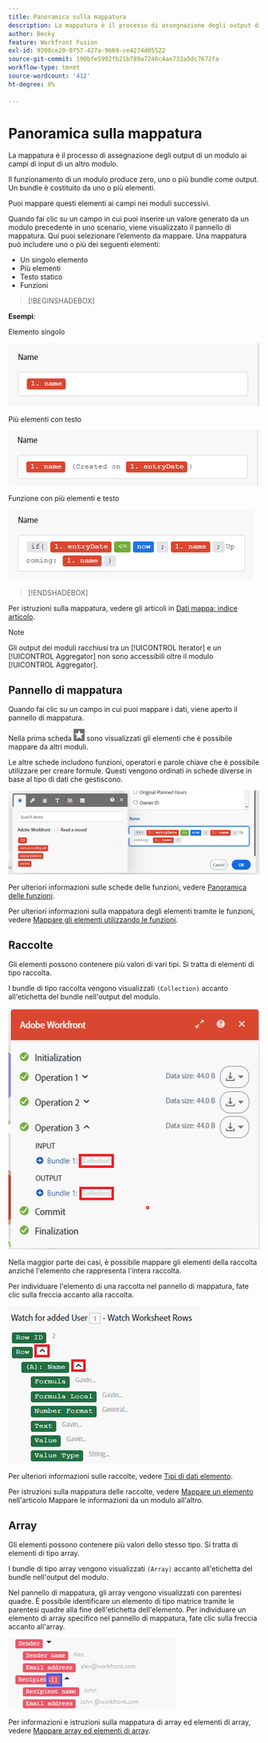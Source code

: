 ```yaml
---
title: Panoramica sulla mappatura
description: La mappatura è il processo di assegnazione degli output di un modulo, strutturati in elementi, ai campi di input di un altro modulo.
author: Becky
feature: Workfront Fusion
exl-id: 9208ce20-0757-427a-9669-ce4274d05522
source-git-commit: 190bfe5992fb21b789a7246c4ae732a5dc7672fa
workflow-type: tm+mt
source-wordcount: '412'
ht-degree: 0%

---
```


# Panoramica sulla mappatura

La mappatura è il processo di assegnazione degli output di un modulo ai campi di input di un altro modulo.

Il funzionamento di un modulo produce zero, uno o più bundle come output. Un bundle è costituito da uno o più elementi.

Puoi mappare questi elementi ai campi nei moduli successivi.

Quando fai clic su un campo in cui puoi inserire un valore generato da un modulo precedente in uno scenario, viene visualizzato il pannello di mappatura. Qui puoi selezionare l’elemento da mappare. Una mappatura può includere uno o più dei seguenti elementi:

* Un singolo elemento
* Più elementi
* Testo statico
* Funzioni

>[!BEGINSHADEBOX]

**Esempi**:

Elemento singolo

![](assets/map-single.png)

Più elementi con testo

![](assets/map-multiple-with-text.png)

Funzione con più elementi e testo

![](assets/map-formula-with-text.png)


>[!ENDSHADEBOX]


Per istruzioni sulla mappatura, vedere gli articoli in [Dati mappa: indice articolo](/help/workfront-fusion/create-scenarios/map-data/map-data-toc.md).

>[!NOTE]
>
>Gli output dei moduli racchiusi tra un [!UICONTROL Iterator] e un [!UICONTROL Aggregator] non sono accessibili oltre il modulo [!UICONTROL Aggregator].

## Pannello di mappatura

Quando fai clic su un campo in cui puoi mappare i dati, viene aperto il pannello di mappatura.

Nella prima scheda ![](assets/toolbar-icon-functions-you-map-from-other-modules.png) sono visualizzati gli elementi che è possibile mappare da altri moduli.

Le altre schede includono funzioni, operatori e parole chiave che è possibile utilizzare per creare formule. Questi vengono ordinati in schede diverse in base al tipo di dati che gestiscono.

![](assets/mapping-panel-blank.png)


Per ulteriori informazioni sulle schede delle funzioni, vedere [Panoramica delle funzioni](/help/workfront-fusion/get-started-with-fusion/understand-fusion/function-overview.md).

Per ulteriori informazioni sulla mappatura degli elementi tramite le funzioni, vedere [Mappare gli elementi utilizzando le funzioni](/help/workfront-fusion/create-scenarios/map-data/map-using-functions.md).

## Raccolte

Gli elementi possono contenere più valori di vari tipi. Si tratta di elementi di tipo raccolta.

I bundle di tipo raccolta vengono visualizzati `(Collection)` accanto all&#39;etichetta del bundle nell&#39;output del modulo.

![](assets/collection.png)

Nella maggior parte dei casi, è possibile mappare gli elementi della raccolta anziché l&#39;elemento che rappresenta l&#39;intera raccolta.

Per individuare l&#39;elemento di una raccolta nel pannello di mappatura, fate clic sulla freccia accanto alla raccolta.

![](assets/collection-dropdown.png)

Per ulteriori informazioni sulle raccolte, vedere [Tipi di dati elemento](/help/workfront-fusion/references/mapping-panel/data-types/item-data-types.md).

Per istruzioni sulla mappatura delle raccolte, vedere [Mappare un elemento](/help/workfront-fusion/create-scenarios/map-data/map-data-from-one-to-another.md#map-an-item) nell&#39;articolo Mappare le informazioni da un modulo all&#39;altro.

## Array

Gli elementi possono contenere più valori dello stesso tipo. Si tratta di elementi di tipo array.

I bundle di tipo array vengono visualizzati `(Array)` accanto all&#39;etichetta del bundle nell&#39;output del modulo.

Nel pannello di mappatura, gli array vengono visualizzati con parentesi quadre. È possibile identificare un elemento di tipo matrice tramite le parentesi quadre alla fine dell&#39;etichetta dell&#39;elemento. Per individuare un elemento di array specifico nel pannello di mappatura, fate clic sulla freccia accanto all&#39;array.

![](assets/array.png)

Per informazioni e istruzioni sulla mappatura di array ed elementi di array, vedere [Mappare array ed elementi di array](/help/workfront-fusion/create-scenarios/map-data/map-an-array.md).
